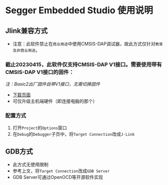 # Segger Embedded Studio 使用说明
## Jlink兼容方式
* 注意：此软件禁止在`商业用途`中使用CMSIS-DAP调试器，故此方式仅针对`教育及非商业用途`。
### 截止20230415，此软件仅支持CMSIS-DAP V1接口。需要使用带有CMSIS-DAP V1接口的固件：
*注：Basic2出厂固件自带V1接口，无需切换固件*
* [下载页面](../update/vllink_basic.md)
* 可仅升级主机端硬件（即连接电脑的那个）
### 配置方式
1. 打开`Project`的`Options`窗口
2. 在`Debug`的`Debugger`子页中，将`Target Connection`改成`J-Link`

## GDB方式
* 此方式无使用限制
* 参考上文，将`Target Connection`改成`GDB Server`
* GDB Server可通过OpenOCD等开源软件实现
